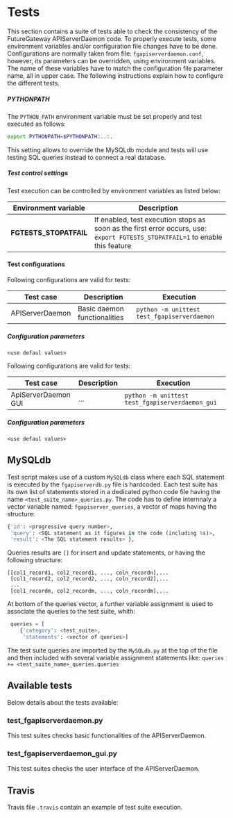 # Tests
This section contains a suite of tests able to check the consistency of the FutureGateway APIServerDaemon code.
To properly execute tests, some environment variables and/or configuration file changes have to be done.<br/>
Configurations are normally taken from file: `fgapiserverdaemon.conf`, however, its parameters can be overridden, using environment variables. The name of these variables have to match the configuration file parameter name, all in upper case.
The following instructions explain how to configure the different tests.

##### PYTHONPATH
The `PYTHON_PATH` environment variable must be set properly and test executed as follows:
```sh
export PYTHONPATH=$PYTHONPATH:..:.
```
This setting allows to override the MySQLdb module and tests will use testing SQL queries instead to connect a real database.

##### Test control settings
Test execution can be controlled by environment variables as listed below:

|Environment variable|Description|
|---|---|
|**FGTESTS_STOPATFAIL**| If enabled, test execution stops as soon as the first error occurs, use: `export FGTESTS_STOPATFAIL=1` to enable this feature|

#### Test configurations
Following configurations are valid for tests:

| Test case |Description|Execution|
|-----------|-----------|---------|
|APIServerDaemon|Basic daemon functionalities|`python -m unittest test_fgapiserverdaemon`|

##### Configuration parameters
```
<use defaul values>
```

Following configurations are valid for tests:

| Test case |Description|Execution|
|-----------|-----------|---------|
|ApiServerDaemon GUI|...|`python -m unittest test_fgapiserverdaemon_gui`|

##### Configuration parameters
```
<use defaul values>
```

## MySQLdb
Test script makes use of a custom `MySQLdb` class where each SQL statement is executed by the `fgapiserverdb.py` file
 is hardcoded. Each test suite has its own list of statements stored in a dedicated python code file having the name
 `<test_suite_name>_queries.py`.
The code has to define internnaly a vector variable named: `fgapiserver_queries`, a vector of maps having the structure:
```python
{'id': <progressive query number>,
 'query': <SQL statement as it figures in the code (including %s)>,
 'result': <The SQL statement results> }, 
 ```
 Queries results are `[]` for insert and update statements, or having the following structure:
 ```
 [[col1_record1, col2_record1, ..., coln_recordn],...
  [col1_record2, col2_record2, ..., coln_record2],...
  ...
  [col1_recordm, col2_recordm, ..., coln_recordm],...
 ```
 At bottom of the queries vector, a further variable assignment is used to associate the queries to the test suite, whith:
```python
 queries = [
    {'category': <test_suite>,
     'statements': <vector of queries>]
  ```
  
 The test suite queries are imported by the `MySQLdb.py` at the top of the file and then included with several 
 variable assignment statements like: 
```queries += <test_suite_name>_queries.queries``` 

## Available tests
Below details about the tests available:

### test_fgapiserverdaemon.py
This test suites checks basic functionalities of the APIServerDaemon.

### test_fgapiserverdaemon_gui.py
This test suites checks the user interface of the APIServerDaemon.

## Travis
Travis file `.travis` contain an example of test suite execution.
